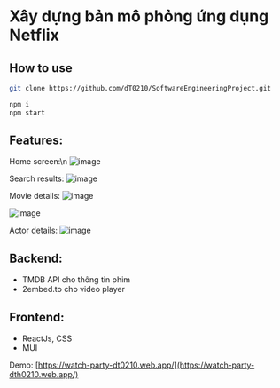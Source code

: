 
# Xây dựng bản mô phỏng ứng dụng Netflix 

## How to use




```bash
git clone https://github.com/dT0210/SoftwareEngineeringProject.git

npm i
npm start

```

## Features:

Home screen:\n
![image](https://user-images.githubusercontent.com/121219177/220873600-37a117a4-efc1-4d1d-a44b-e8c3053402f0.png)

Search results:
![image](https://user-images.githubusercontent.com/121219177/220873932-ec070943-500c-4a6d-8ef8-dbe683af99fb.png)

Movie details:
![image](https://user-images.githubusercontent.com/121219177/222368861-df685f10-b67d-47f3-9bff-59af01e32a3a.png)

![image](https://user-images.githubusercontent.com/121219177/222368993-5c8608b7-d2f9-4367-82e0-43ee832b3cbe.png)

Actor details:
![image](https://user-images.githubusercontent.com/121219177/222369158-f729a8e3-3a3b-44ce-bd8c-2b9ad5ce5f19.png)


## Backend:

- TMDB API cho thông tin phim
- 2embed.to cho video player

## Frontend:

- ReactJs, CSS
- MUI

Demo: [https://watch-party-dt0210.web.app/](https://watch-party-dth0210.web.app/)
